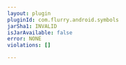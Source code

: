 ```yaml
---
layout: plugin
pluginId: com.flurry.android.symbols
jarSha1: INVALID
isJarAvailable: false
error: NONE
violations: []

---
```

